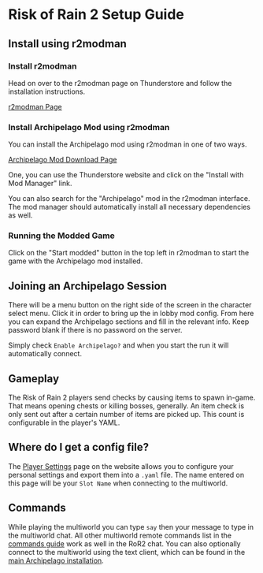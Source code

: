 # Risk of Rain 2 Setup Guide

## Install using r2modman

### Install r2modman

Head on over to the r2modman page on Thunderstore and follow the installation instructions.

[r2modman Page](https://thunderstore.io/package/ebkr/r2modman/)

### Install Archipelago Mod using r2modman

You can install the Archipelago mod using r2modman in one of two ways.

[Archipelago Mod Download Page](https://thunderstore.io/package/ArchipelagoMW/Archipelago/)

One, you can use the Thunderstore website and click on the "Install with Mod Manager" link.

You can also search for the "Archipelago" mod in the r2modman interface. The mod manager should automatically install
all necessary dependencies as well.

### Running the Modded Game

Click on the "Start modded" button in the top left in r2modman to start the game with the Archipelago mod installed.

## Joining an Archipelago Session

There will be a menu button on the right side of the screen in the character select menu. Click it in order to bring up
the in lobby mod config. From here you can expand the Archipelago sections and fill in the relevant info. Keep password
blank if there is no password on the server.

Simply check `Enable Archipelago?` and when you start the run it will automatically connect.

## Gameplay

The Risk of Rain 2 players send checks by causing items to spawn in-game. That means opening chests or killing bosses,
generally. An item check is only sent out after a certain number of items are picked up. This count is configurable in
the player's YAML.

## Where do I get a config file?
The [Player Settings](/games/Risk%20of%20Rain%202/player-settings) page on the website allows you to
configure your personal settings and export them into a `.yaml` file. The name entered on this page will be your 
`Slot Name` when connecting to the multiworld.

## Commands
While playing the multiworld you can type `say` then your message to type in the multiworld chat. All other multiworld
remote commands list in the [commands guide](/tutorial/Archipelago/commands/en) work as well in the RoR2 chat. You can 
also optionally connect to the multiworld using the text client, which can be found in the 
[main Archipelago installation](https://github.com/ArchipelagoMW/Archipelago/releases).